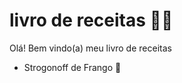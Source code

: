 # livro de receitas :man_astronaut:

Olá! Bem vindo(a) meu livro de receitas  

- Strogonoff de Frango :chicken: